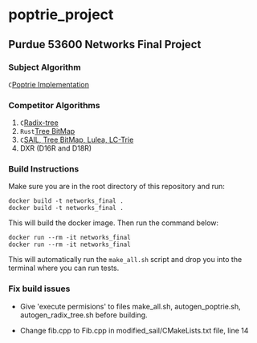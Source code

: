 # poptrie_project

## Purdue 53600 Networks Final Project

### Subject Algorithm

`C`[Poptrie Implementation](https://github.com/pixos/poptrie/tree/master)

### Competitor Algorithms

1. `C`[Radix-tree](https://github.com/drpnd/radix-tree)
2. `Rust`[Tree BitMap](https://github.com/JakubOnderka/treebitmap/tree/master)
3. `C`[SAIL, Tree BitMap, Lulea, LC-Trie](https://github.com/mengxiang0811/SAIL/tree/master)
4. DXR (D16R and D18R)

### Build Instructions

Make sure you are in the root directory of this repository and run:

```
docker build -t networks_final .
docker build -t networks_final .
```

This will build the docker image. Then run the command below:

```
docker run --rm -it networks_final
docker run --rm -it networks_final
```

This will automatically run the `make_all.sh` script and drop you into the terminal where you can run tests.

### Fix build issues

- Give 'execute permisions' to files make_all.sh, autogen_poptrie.sh, autogen_radix_tree.sh before
  building.

- Change fib.cpp to Fib.cpp in modified_sail/CMakeLists.txt file, line 14
